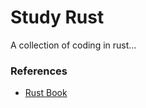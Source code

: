 # Study Rust

A collection of coding in rust...

### References

- [Rust Book](https://doc.rust-lang.org/book/ch03-02-data-types.html)
